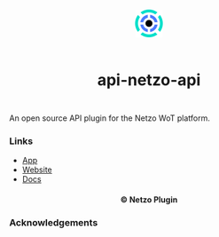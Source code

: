<div align="center">
  <a href="https://netzo.io" target="_blank" >
    <img height="50" src="https://raw.githubusercontent.com/netzoio/netzo/main/plugins/apis/api-netzo-api/src/assets/icon.png" style="margin: 12px 0px" />
  </a>

  <h1 style="padding: 6px 0px 24px 0px">api-netzo-api</h1>
</div>

An open source API plugin for the Netzo WoT platform.

### Links

- [App](https://app.netzo.io)
- [Website](https://netzo.io)
- [Docs](https://docs.netzo.io)

<div align="center">
  <h4>© Netzo Plugin</h4>
</div>

### Acknowledgements
